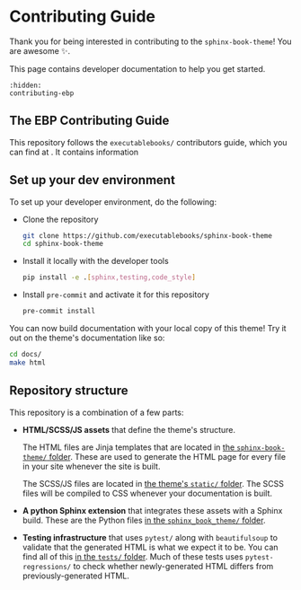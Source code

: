 # Contributing Guide

Thank you for being interested in contributing to the `sphinx-book-theme`! You
are awesome ✨.

This page contains developer documentation to help you get started.

```{toctree}
:hidden:
contributing-ebp
```

## The EBP Contributing Guide

This repository follows the `executablebooks/` contributors guide, which
you can find at [](contributing-ebp). It contains information

## Set up your dev environment

To set up your developer environment, do the following:

* Clone the repository

  ```bash
  git clone https://github.com/executablebooks/sphinx-book-theme
  cd sphinx-book-theme
  ```
* Install it locally with the developer tools

  ```bash
  pip install -e .[sphinx,testing,code_style]
  ```

* Install `pre-commit` and activate it for this repository

  ```bash
  pre-commit install
  ```

You can now build documentation with your local copy of this theme! Try it
out on the theme's documentation like so:

```bash
cd docs/
make html
```

## Repository structure

This repository is a combination of a few parts:

* **HTML/SCSS/JS assets** that define the theme's structure.

  The HTML files are Jinja templates that are located in
  [the `sphinx-book-theme/` folder](https://github.com/executablebooks/sphinx-book-theme/tree/master/sphinx_book_theme). These are used to generate the HTML page for every file
  in your site whenever the site is built.

  The SCSS/JS files are located in [the theme's `static/` folder](https://github.com/executablebooks/sphinx-book-theme/tree/master/sphinx_book_theme/static).
  The SCSS files will be compiled to CSS whenever your documentation is built.

* **A python Sphinx extension** that integrates these assets with a Sphinx build.
  These are the Python files [in the `sphinx_book_theme/` folder](https://github.com/executablebooks/sphinx-book-theme/tree/master/sphinx_book_theme).

* **Testing infrastructure** that uses `pytest/` along with `beautifulsoup` to validate
  that the generated HTML is what we expect it to be. You can find all of this
  [in the `tests/` folder](https://github.com/executablebooks/sphinx-book-theme/tree/master/tests).
  Much of these tests uses `pytest-regressions/` to check whether newly-generated
  HTML differs from previously-generated HTML.
